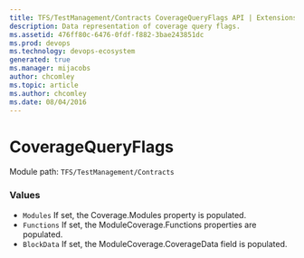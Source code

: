 ```yaml
---
title: TFS/TestManagement/Contracts CoverageQueryFlags API | Extensions for Azure DevOps Services
description: Data representation of coverage query flags.
ms.assetid: 476ff80c-6476-0fdf-f882-3bae243851dc
ms.prod: devops
ms.technology: devops-ecosystem
generated: true
ms.manager: mijacobs
author: chcomley
ms.topic: article
ms.author: chcomley
ms.date: 08/04/2016
---
```


# CoverageQueryFlags

Module path: `TFS/TestManagement/Contracts`

### Values

* `Modules` If set, the Coverage.Modules property is populated.
* `Functions` If set, the ModuleCoverage.Functions properties are populated.
* `BlockData` If set, the ModuleCoverage.CoverageData field is populated.
